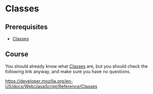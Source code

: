 # Classes

## Prerequisites

- [Classes](/courses/js/basics/classes)

## Course

You should already know what [Classes](/courses/js/basics/classes) are, but you should check the following link anyway, and make sure you have no questions.

https://developer.mozilla.org/en-US/docs/Web/JavaScript/Reference/Classes
